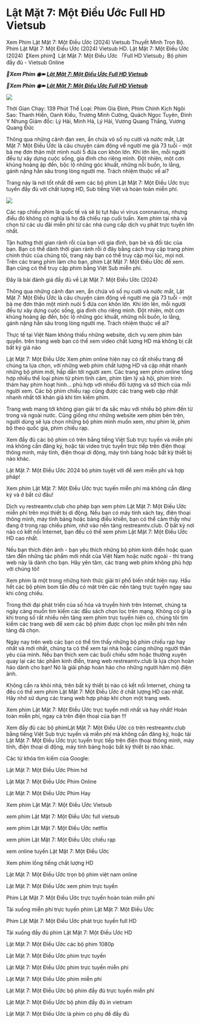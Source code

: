 <h1>Lật Mặt 7: Một Điều Ước Full HD Vietsub </h1>

Xem Phim Lật Mặt 7: Một Điều Ước (2024) Vietsub Thuyết Minh Trọn Bộ. Phim Lật Mặt 7: Một Điều Ước (2024) Vietsub HD. Lật Mặt 7: Một Điều Ước (2024)【Xem phim】Lật Mặt 7: Một Điều Ước 「Full HD Vietsub」Bộ phim đầy đủ - Vietsub Online

<p><b><I>📀Xem Phim ◉➽ <a href="https://hutagon.com/vi/movie/1258626" rel="noopener">Lật Mặt 7: Một Điều Ước Full HD Vietsub</a></I></b></p>

<p><b><I>📀Xem Phim ◉➽ <a href="https://hutagon.com/vi/movie/1258626" rel="noopener">Lật Mặt 7: Một Điều Ước Full HD Vietsub</a></I></b></p>

<img src="https://kenh14cdn.com/zoom/700_438/203336854389633024/2024/4/30/photo1714459482396-1714459482755649347866.jpg" />

Thời Gian Chạy: 139 Phút
Thể Loại: Phim Gia Đình, Phim Chính Kịch
Ngôi Sao: Thanh Hiền, Oanh Kiều, Trương Minh Cường, Quách Ngọc Tuyên, Đinh Y Nhung
Giám đốc: Lý Hải, Minh Hà, Lý Hải, Vương Quang Thắng, Vương Quang Đức

Thông qua những cảnh đan xen, ẩn chứa vô số nụ cười và nước mắt, Lật Mặt 7: Một Điều Ước là câu chuyện cảm động về người mẹ già 73 tuổi - một bà mẹ đơn thân một mình nuôi 5 đứa con khôn lớn. Khi lớn lên, mỗi người đều tự xây dựng cuộc sống, gia đình cho riêng mình. Đột nhiên, một cơn khủng hoảng ập đến, bộc lộ những góc khuất, những nỗi buồn, lo lắng, gánh nặng hằn sâu trong lòng người mẹ. Trách nhiệm thuộc về ai?

Trang này là nơi tốt nhất để xem các bộ phim Lật Mặt 7: Một Điều Ước trực tuyến đầy đủ với chất lượng HD, Sub tiếng Việt và hoàn toàn miễn phí.

<img src="https://i.ytimg.com/vi/d1ZHdosjNX8/maxresdefault.jpg" />

Các rạp chiếu phim là quốc tế và sẽ bị tụt hậu vì virus coronavirus, nhưng điều đó không có nghĩa là họ đã chiếu rạp cuối tuần. Xem phim tại nhà và chọn từ các ưu đãi miễn phí từ các nhà cung cấp dịch vụ phát trực tuyến lớn nhất.

Tận hưởng thời gian rảnh rỗi của bạn với gia đình, bạn bè và đối tác của bạn. Bạn có thể dành thời gian rảnh rỗi ở đây bằng cách truy cập trang phim chính thức của chúng tôi, trang này bạn có thể truy cập mọi lúc, mọi nơi. Trên các trang phim làm cho bạn, phim Lật Mặt 7: Một Điều Ước để xem. Bạn cũng có thể truy cập phim bằng Việt Sub miễn phí.

Đây là bài đánh giá đầy đủ về Lật Mặt 7: Một Điều Ước (2024)

Thông qua những cảnh đan xen, ẩn chứa vô số nụ cười và nước mắt, Lật Mặt 7: Một Điều Ước là câu chuyện cảm động về người mẹ già 73 tuổi - một bà mẹ đơn thân một mình nuôi 5 đứa con khôn lớn. Khi lớn lên, mỗi người đều tự xây dựng cuộc sống, gia đình cho riêng mình. Đột nhiên, một cơn khủng hoảng ập đến, bộc lộ những góc khuất, những nỗi buồn, lo lắng, gánh nặng hằn sâu trong lòng người mẹ. Trách nhiệm thuộc về ai?

Thực tế tại Việt Nam không thiếu những website, dịch vụ xem phim bản quyền. trên trang web bạn có thể xem video chất lượng HD mà không bị cắt bất kỳ giá nào

Lật Mặt 7: Một Điều Ước Xem phim online hiện nay có rất nhiều trang để chúng ta lựa chọn, với những web phim chất lượng HD và cập nhật nhanh những bộ phim mới, hấp dẫn tới người xem. Các trang xem phim online tổng hợp nhiều thể loại phim từ phim tình cảm, phim tâm lý xã hội, phim trinh thám hay phim hoạt hình… phù hợp với nhiều đối tượng và sở thích của mỗi người xem. Các bộ phim chiếu rạp cũng được các trang web cập nhật nhanh nhất tới khán giả khi tìm kiếm phim.

Trang web mang tới không gian giải trí đa sắc màu với nhiều bộ phim đến từ trong và ngoài nước. Cũng giống như những website xem phim bên trên, người dùng sẽ lựa chọn những bộ phim mình muốn xem, như phim lẻ, phim bộ theo quốc gia, phim chiếu rạp.

Xem đầy đủ các bộ phim có trên bằng tiếng Việt Sub trực tuyến và miễn phí mà không cần đăng ký, hoặc tải video trực tuyến trực tiếp trên điện thoại thông minh, máy tính, điện thoại di động, máy tính bảng hoặc bất kỳ thiết bị nào khác.

Lật Mặt 7: Một Điều Ước 2024 bộ phim tuyệt vời để xem miễn phí và hợp pháp!

Xem phim Lật Mặt 7: Một Điều Ước trực tuyến miễn phí mà không cần đăng ký và ở bất cứ đâu!

Dịch vụ restreamtv.club cho phép bạn xem phim Lật Mặt 7: Một Điều Ước miễn phí trên mọi thiết bị di động. Nếu bạn có máy tính xách tay, điện thoại thông minh, máy tính bảng hoặc bảng điều khiển, bạn có thể cảm thấy như đang ở trong rạp chiếu phim, nhờ vào nền tảng restreamtv.club. Ở bất kỳ nơi nào có kết nối Internet, bạn đều có thể xem phim Lật Mặt 7: Một Điều Ước HD cao nhất.

Nếu bạn thích điện ảnh - bạn yêu thích những bộ phim kinh điển hoặc quan tâm đến những tác phẩm mới nhất của Việt Nam hoặc nước ngoài - thì trang web này là dành cho bạn. Hãy yên tâm, các trang web phim không phù hợp với chúng tôi!

Xem phim là một trong những hình thức giải trí phổ biến nhất hiện nay. Hầu hết các bộ phim bom tấn đều có mặt trên các nền tảng trực tuyến ngay sau khi công chiếu.

Trong thời đại phát triển của số hóa và truyền hình trên Internet, chúng ta ngày càng muốn tìm kiếm các đầu sách chọn lọc trên mạng. Không có gì lạ khi trong số rất nhiều nền tảng xem phim trực tuyến hiện có, chúng tôi tìm kiếm các trang web để xem các bộ phim được chọn lọc miễn phí trên nền tảng đã chọn.

Ngày nay trên web các bạn có thể tìm thấy những bộ phim chiếu rạp hay nhất và mới nhất, chúng ta có thể xem tại nhà hoặc cùng những người thân yêu của mình. Nếu bạn thích xem các buổi chiếu sớm hoặc thường xuyên quay lại các tác phẩm kinh điển, trang web restreamtv.club là lựa chọn hoàn hảo dành cho bạn! Nó là giải pháp hoàn hảo cho những người hâm mộ điện ảnh.

Không cần ra khỏi nhà, trên bất kỳ thiết bị nào có kết nối Internet, chúng ta đều có thể xem phim Lật Mặt 7: Một Điều Ước ở chất lượng HD cao nhất. Hãy nhớ sử dụng các trang web hợp pháp khi chọn một trang web.

Xem phim Lật Mặt 7: Một Điều Ước trực tuyến mới nhất và hay nhất! Hoàn toàn miễn phí, ngay cả trên điện thoại của bạn !!!

Xem đầy đủ các bộ phimLật Mặt 7: Một Điều Ước có trên restreamtv.club bằng tiếng Việt Sub trực tuyến và miễn phí mà không cần đăng ký, hoặc tải Lật Mặt 7: Một Điều Ước trực tuyến trực tiếp trên điện thoại thông minh, máy tính, điện thoại di động, máy tính bảng hoặc bất kỳ thiết bị nào khác.

Các từ khóa tìm kiếm của Google:

Lật Mặt 7: Một Điều Ước Phim hd

Lật Mặt 7: Một Điều Ước Phim Online

Lật Mặt 7: Một Điều Ước Phim Hay

Xem phim Lật Mặt 7: Một Điều Ước Vietsub

xem phim Lật Mặt 7: Một Điều Ước full vietsub

xem phim Lật Mặt 7: Một Điều Ước netflix

xem phim Lật Mặt 7: Một Điều Ước chiếu rạp

xem online tuyến Lật Mặt 7: Một Điều Ước

Xem phim lồng tiếng chất lượng HD

Lật Mặt 7: Một Điều Ước trọn bộ phim việt nam online

Lật Mặt 7: Một Điều Ước xem phim trực tuyến

Phim Lật Mặt 7: Một Điều Ước trực tuyến hoàn toàn miễn phí

Tải xuống miễn phí trực tuyến phim Lật Mặt 7: Một Điều Ước

Phim Lật Mặt 7: Một Điều Ước phát trực tuyến full HD

Tải xuống đầy đủ phim Lật Mặt 7: Một Điều Ước HD

Lật Mặt 7: Một Điều Ước các bộ phim 1080p

Lật Mặt 7: Một Điều Ước phim trực tuyến

Lật Mặt 7: Một Điều Ước phim trực tuyến miễn phí

Lật Mặt 7: Một Điều Ước phim miễn phí

Lật Mặt 7: Một Điều Ước bộ phim đầy đủ trực tuyến miễn phí

Lật Mặt 7: Một Điều Ước bộ phim đầy đủ in vietnam

Lật Mặt 7: Một Điều Ước là phim có phụ đề đầy đủ
